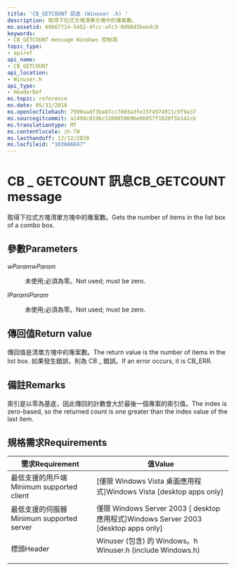 ```yaml
---
title: 'CB_GETCOUNT 訊息 (Winuser .h) '
description: 取得下拉式方塊清單方塊中的專案數。
ms.assetid: 69667724-5452-4fcc-afc3-0d98d3beedc8
keywords:
- CB_GETCOUNT message Windows 控制項
topic_type:
- apiref
api_name:
- CB_GETCOUNT
api_location:
- Winuser.h
api_type:
- HeaderDef
ms.topic: reference
ms.date: 05/31/2018
ms.openlocfilehash: 7900aadf3ba87cc7603a3fe15f4974911c9f9a37
ms.sourcegitcommit: a1494c819bc5200050696e66057f1020f5b142cb
ms.translationtype: MT
ms.contentlocale: zh-TW
ms.lasthandoff: 12/12/2020
ms.locfileid: "103686687"
---
```

# <a name="cb_getcount-message"></a><span data-ttu-id="1cdde-104">CB \_ GETCOUNT 訊息</span><span class="sxs-lookup"><span data-stu-id="1cdde-104">CB\_GETCOUNT message</span></span>

<span data-ttu-id="1cdde-105">取得下拉式方塊清單方塊中的專案數。</span><span class="sxs-lookup"><span data-stu-id="1cdde-105">Gets the number of items in the list box of a combo box.</span></span>

## <a name="parameters"></a><span data-ttu-id="1cdde-106">參數</span><span class="sxs-lookup"><span data-stu-id="1cdde-106">Parameters</span></span>

<dl> <dt>

<span data-ttu-id="1cdde-107">*wParam*</span><span class="sxs-lookup"><span data-stu-id="1cdde-107">*wParam*</span></span> 
</dt> <dd>

<span data-ttu-id="1cdde-108">未使用;必須為零。</span><span class="sxs-lookup"><span data-stu-id="1cdde-108">Not used; must be zero.</span></span>

</dd> <dt>

<span data-ttu-id="1cdde-109">*lParam*</span><span class="sxs-lookup"><span data-stu-id="1cdde-109">*lParam*</span></span> 
</dt> <dd>

<span data-ttu-id="1cdde-110">未使用;必須為零。</span><span class="sxs-lookup"><span data-stu-id="1cdde-110">Not used; must be zero.</span></span>

</dd> </dl>

## <a name="return-value"></a><span data-ttu-id="1cdde-111">傳回值</span><span class="sxs-lookup"><span data-stu-id="1cdde-111">Return value</span></span>

<span data-ttu-id="1cdde-112">傳回值是清單方塊中的專案數。</span><span class="sxs-lookup"><span data-stu-id="1cdde-112">The return value is the number of items in the list box.</span></span> <span data-ttu-id="1cdde-113">如果發生錯誤，則為 CB \_ 錯誤。</span><span class="sxs-lookup"><span data-stu-id="1cdde-113">If an error occurs, it is CB\_ERR.</span></span>

## <a name="remarks"></a><span data-ttu-id="1cdde-114">備註</span><span class="sxs-lookup"><span data-stu-id="1cdde-114">Remarks</span></span>

<span data-ttu-id="1cdde-115">索引是以零為基底，因此傳回的計數會大於最後一個專案的索引值。</span><span class="sxs-lookup"><span data-stu-id="1cdde-115">The index is zero-based, so the returned count is one greater than the index value of the last item.</span></span>

## <a name="requirements"></a><span data-ttu-id="1cdde-116">規格需求</span><span class="sxs-lookup"><span data-stu-id="1cdde-116">Requirements</span></span>



| <span data-ttu-id="1cdde-117">需求</span><span class="sxs-lookup"><span data-stu-id="1cdde-117">Requirement</span></span> | <span data-ttu-id="1cdde-118">值</span><span class="sxs-lookup"><span data-stu-id="1cdde-118">Value</span></span> |
|-------------------------------------|----------------------------------------------------------------------------------------------------------|
| <span data-ttu-id="1cdde-119">最低支援的用戶端</span><span class="sxs-lookup"><span data-stu-id="1cdde-119">Minimum supported client</span></span><br/> | <span data-ttu-id="1cdde-120">\[僅限 Windows Vista 桌面應用程式\]</span><span class="sxs-lookup"><span data-stu-id="1cdde-120">Windows Vista \[desktop apps only\]</span></span><br/>                                                           |
| <span data-ttu-id="1cdde-121">最低支援的伺服器</span><span class="sxs-lookup"><span data-stu-id="1cdde-121">Minimum supported server</span></span><br/> | <span data-ttu-id="1cdde-122">僅限 Windows Server 2003 \[ desktop 應用程式\]</span><span class="sxs-lookup"><span data-stu-id="1cdde-122">Windows Server 2003 \[desktop apps only\]</span></span><br/>                                                     |
| <span data-ttu-id="1cdde-123">標頭</span><span class="sxs-lookup"><span data-stu-id="1cdde-123">Header</span></span><br/>                   | <dl> <span data-ttu-id="1cdde-124"><dt>Winuser (包含) 的 Windows。h </dt></span><span class="sxs-lookup"><span data-stu-id="1cdde-124"><dt>Winuser.h (include Windows.h)</dt></span></span> </dl> |



 

 





